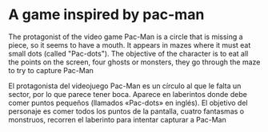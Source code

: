# A game inspired by pac-man

The protagonist of the video game Pac-Man is a circle that is missing a piece, so it seems to have a mouth. It appears in mazes where it must eat small dots (called "Pac-dots"). The objective of the character is to eat all the points on the screen, four ghosts or monsters, they go through the maze to try to capture Pac-Man

El protagonista del videojuego Pac-Man es un círculo  al que le falta un sector, por lo que parece tener boca. Aparece en laberintos donde debe comer puntos pequeños (llamados «Pac-dots» en inglés). El objetivo del personaje es comer todos los puntos de la pantalla,  cuatro fantasmas o monstruos, recorren el laberinto para intentar capturar a Pac-Man
